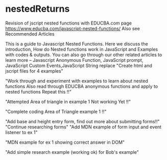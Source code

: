 # nestedReturns
Revision of jscript nested functions with EDUCBA.com page https://www.educba.com/javascript-nested-functions/
Also see Recommended Articles

This is a guide to Javascript Nested Functions. Here we discuss the introduction, How do Nested functions work in JavaScript and Examples with codes & outputs. You can also go through our other related articles to learn more –
Javascript Anonymous Function, JavaScript prompt, JavaScript Custom Events,JavaScript String replace
"Create html and jscript files for 4 examples"

"Work through and experiment with examples to learn about nested functions Also read through EDUCBA anonymous functions and apply to nested functions Repeat this !!"

"Attempted Area of triangle in example 1 Not working Yet !!"

"Complete coding Area of Triangle example 1 !!"

"Add base and height entry form, find out more about submitting forms!!"
"Continue researching forms"
"Add MDN example of form input and event listener to ex 1"

"MDN example for ex 1 showing correct answer in DOM"

"Add simple research example (working ok) for Bob's example" 